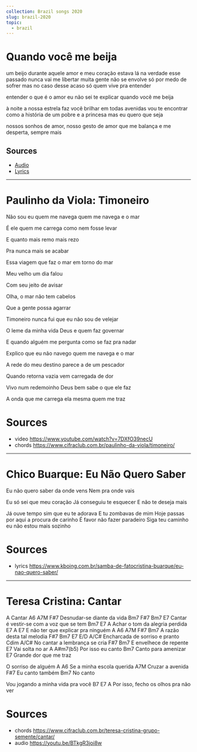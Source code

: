 ```yaml
---
collection: Brazil songs 2020
slug: brazil-2020
topic:
  - brazil
---
```


# Quando você me beija

um beijo durante aquele amor e meu coração estava lá
na verdade esse passado nunca vai me libertar
muita gente não se envolve só por medo de sofrer
mas no caso desse acaso só quem vive pra entender

entender o que é o amor eu não sei te explicar
quando você me beija

à noite a nossa estrela faz você brilhar
em todas avenidas vou te encontrar
como a história de um pobre e a princesa
mas eu quero que seja

nossos sonhos de amor, nosso gesto de amor
que me balança e me desperta, sempre mais

## Sources
- [Audio](https://www.youtube.com/watch?v=OfIM0uBIPpg)
- [Lyrics](https://www.cifraclub.com.br/art-popular/quando-voce-me-beija/)

---

# Paulinho da Viola: Timoneiro

Não sou eu quem me navega  quem me navega e o mar

É ele quem me carrega  como nem fosse levar


E quanto mais remo mais rezo

Pra nunca mais se acabar

Essa viagem que faz o mar em torno do mar

Meu velho um dia falou

Com seu jeito de avisar

Olha, o mar não tem cabelos

Que a gente possa agarrar


Timoneiro nunca fui que eu não sou de velejar

O leme da minha vida Deus e quem faz governar

E quando alguém me pergunta como se faz pra nadar

Explico que eu não navego quem me navega e o mar


A rede do meu destino parece a de um pescador

Quando retorna vazia vem carregada de dor

Vivo num redemoinho Deus bem sabe o que ele faz

A onda que me carrega ela mesma  quem me traz

# Sources
- video https://www.youtube.com/watch?v=7DXfO39necU
- chords https://www.cifraclub.com.br/paulinho-da-viola/timoneiro/

---

# Chico Buarque: Eu Não Quero Saber

Eu não quero saber da onde vens 
Nem pra onde vais

Eu só sei que meu coração 
Já conseguiu te esquecer 
E não te deseja mais

Já ouve tempo sim que eu te adorava 
E tu zombavas de mim 
Hoje passas por aqui a procura de carinho 
É favor não fazer paradeiro 
Siga teu caminho eu não estou mais sozinho 

# Sources
- lyrics https://www.kboing.com.br/samba-de-fatocristina-buarque/eu-nao-quero-saber/

---

# Teresa Cristina: Cantar

   A
Cantar
     A6             A7M    F#7
Desnudar-se diante da vida
   Bm7      F#7             Bm7        E7
Cantar é vestir-se com a voz que se tem
                          Bm7    E7     A
Achar o tom da alegria perdida
                   E7         A   E7
E não ter que explicar pra ninguém
     A  A6              A7M  F#7  Bm7
A razão    desta tal melodia
              F#7       Bm7  E7  E/D  A/C#
Encharcada de sorriso e pranto
               Cdim     A/C#
No cantar a lembrança se cria
      F#7        Bm7
E envelhece de repente
             E7
Vai solta no ar
            A      A#m7(b5)
Por isso eu canto
Bm7
Canto para amenizar
                  E7
Grande dor que me traz

O sorriso de alguém
      A              A6
Se a minha escola querida
           A7M
Cruzar a avenida
           F#7
Eu canto também
   Bm7
No canto

Vou jogando a minha vida pra você
    B7            E7            A
Por isso, fecho os olhos pra não ver

# Sources
- chords https://www.cifraclub.com.br/teresa-cristina-grupo-semente/cantar/
- audio https://youtu.be/BTkgR3joi8w
